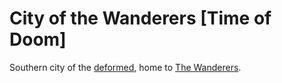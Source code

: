 
# City of the Wanderers [Time of Doom]

Southern city of the [deformed](<../Society/Factions During the Time of Doom.md#2-the-deformed>), home to [The Wanderers](<../Society/Factions During the Time of Doom.md#23-the-wanderers>).